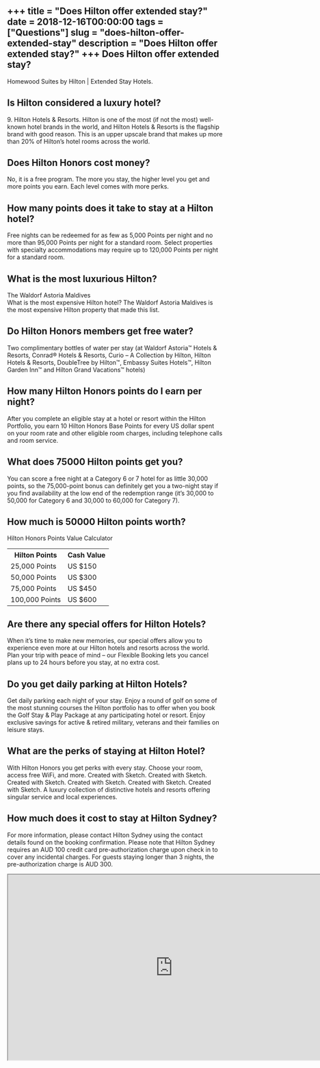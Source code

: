 +++
title = "Does Hilton offer extended stay?"
date = 2018-12-16T00:00:00
tags = ["Questions"]
slug = "does-hilton-offer-extended-stay"
description = "Does Hilton offer extended stay?"
+++
Does Hilton offer extended stay?
--------------------------------

Homewood Suites by Hilton | Extended Stay Hotels.

Is Hilton considered a luxury hotel?
------------------------------------

9\. Hilton Hotels &amp; Resorts. Hilton is one of the most (if not the most) well-known hotel brands in the world, and Hilton Hotels &amp; Resorts is the flagship brand with good reason. This is an upper upscale brand that makes up more than 20% of Hilton’s hotel rooms across the world.

Does Hilton Honors cost money?
------------------------------

No, it is a free program. The more you stay, the higher level you get and more points you earn. Each level comes with more perks.

How many points does it take to stay at a Hilton hotel?
-------------------------------------------------------

Free nights can be redeemed for as few as 5,000 Points per night and no more than 95,000 Points per night for a standard room. Select properties with specialty accommodations may require up to 120,000 Points per night for a standard room.

What is the most luxurious Hilton?
----------------------------------

The Waldorf Astoria Maldives  
What is the most expensive Hilton hotel? The Waldorf Astoria Maldives is the most expensive Hilton property that made this list.

Do Hilton Honors members get free water?
----------------------------------------

Two complimentary bottles of water per stay (at Waldorf Astoria™ Hotels &amp; Resorts, Conrad® Hotels &amp; Resorts, Curio – A Collection by Hilton, Hilton Hotels &amp; Resorts, DoubleTree by Hilton™, Embassy Suites Hotels™, Hilton Garden Inn™ and Hilton Grand Vacations™ hotels)

How many Hilton Honors points do I earn per night?
--------------------------------------------------

After you complete an eligible stay at a hotel or resort within the Hilton Portfolio, you earn 10 Hilton Honors Base Points for every US dollar spent on your room rate and other eligible room charges, including telephone calls and room service.

What does 75000 Hilton points get you?
--------------------------------------

You can score a free night at a Category 6 or 7 hotel for as little 30,000 points, so the 75,000-point bonus can definitely get you a two-night stay if you find availability at the low end of the redemption range (it’s 30,000 to 50,000 for Category 6 and 30,000 to 60,000 for Category 7).

How much is 50000 Hilton points worth?
--------------------------------------

Hilton Honors Points Value Calculator

<table><tr><th>Hilton Points</th><th>Cash Value</th></tr><tr><td>25,000 Points</td><td>US $150</td></tr><tr><td>50,000 Points</td><td>US $300</td></tr><tr><td>75,000 Points</td><td>US $450</td></tr><tr><td>100,000 Points</td><td>US $600</td></tr></table>

Are there any special offers for Hilton Hotels?
-----------------------------------------------

When it’s time to make new memories, our special offers allow you to experience even more at our Hilton hotels and resorts across the world. Plan your trip with peace of mind – our Flexible Booking lets you cancel plans up to 24 hours before you stay, at no extra cost.

Do you get daily parking at Hilton Hotels?
------------------------------------------

Get daily parking each night of your stay. Enjoy a round of golf on some of the most stunning courses the Hilton portfolio has to offer when you book the Golf Stay &amp; Play Package at any participating hotel or resort. Enjoy exclusive savings for active &amp; retired military, veterans and their families on leisure stays.

What are the perks of staying at Hilton Hotel?
----------------------------------------------

With Hilton Honors you get perks with every stay. Choose your room, access free WiFi, and more. Created with Sketch. Created with Sketch. Created with Sketch. Created with Sketch. Created with Sketch. Created with Sketch. A luxury collection of distinctive hotels and resorts offering singular service and local experiences.

How much does it cost to stay at Hilton Sydney?
-----------------------------------------------

For more information, please contact Hilton Sydney using the contact details found on the booking confirmation. Please note that Hilton Sydney requires an AUD 100 credit card pre-authorization charge upon check in to cover any incidental charges. For guests staying longer than 3 nights, the pre-authorization charge is AUD 300.

<iframe allow="accelerometer; autoplay; clipboard-write; encrypted-media; gyroscope; picture-in-picture" allowfullscreen="" class="__youtube_prefs__  epyt-is-override  no-lazyload" data-no-lazy="1" data-origheight="433" data-origwidth="770" data-skipgform_ajax_framebjll="" height="433" id="_ytid_46139" loading="lazy" src="https://www.youtube.com/embed/5L7IgdJuKLQ?enablejsapi=1&autoplay=0&cc_load_policy=0&cc_lang_pref=&iv_load_policy=1&loop=0&modestbranding=0&rel=1&fs=1&playsinline=0&autohide=2&theme=dark&color=red&controls=1&" title="YouTube player" width="770"></iframe>